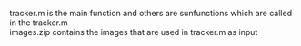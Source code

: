 tracker.m is the main function and others are sunfunctions which are called in the tracker.m  
images.zip contains the images that are used in tracker.m as input
